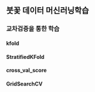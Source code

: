 ## 붓꽃 데이터 머신러닝학습
### 교차검증을 통한 학습
#### kfold
#### StratifiedKFold
#### cross_val_score
#### GridSearchCV
